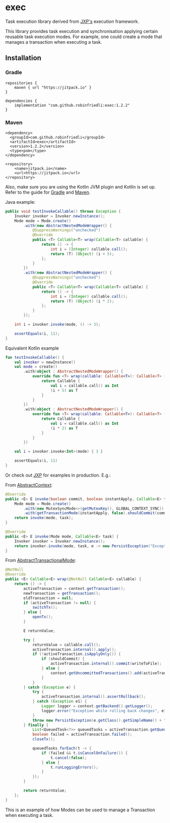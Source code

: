 # exec

Task execution library derived from [JXP's](https://github.com/robinfriedli/JXP) execution framework.

This library provides task execution and synchronisation applying certain reusable task execution modes.
For example, one could create a mode that manages a transaction when executing a task.

## Installation
### Gradle
```
repositories {
    maven { url "https://jitpack.io" }
}

dependencies {
    implementation "com.github.robinfriedli:exec:1.2.2"
}
```

### Maven
```
<dependency>
  <groupId>com.github.robinfriedli</groupId>
  <artifactId>exec</artifactId>
  <version>1.2.2</version>
  <type>pom</type>
</dependency>

<repository>
    <name>jitpack.io</name>
    <url>https://jitpack.io</url>
</repository>
```

Also, make sure you are using the Kotlin JVM plugin and Kotlin is set up.
Refer to the guide for [Gradle](https://kotlinlang.org/docs/reference/using-gradle.html) and [Maven](https://kotlinlang.org/docs/reference/using-maven.html).

Java example:
```java
public void testInvokeCallable() throws Exception {
    Invoker invoker = Invoker.newInstance();
    Mode mode = Mode.create()
        .with(new AbstractNestedModeWrapper() {
            @SuppressWarnings("unchecked")
            @Override
            public <T> Callable<T> wrap(Callable<T> callable) {
                return () -> {
                    int i = (Integer) callable.call();
                    return (T) (Object) (i + 5);
                };
            }
        })
        .with(new AbstractNestedModeWrapper() {
            @SuppressWarnings("unchecked")
            @Override
            public <T> Callable<T> wrap(Callable<T> callable) {
                return () -> {
                    int i = (Integer) callable.call();
                    return (T) (Object) (i * 2);
                };
            }
        });

    int i = invoker.invoke(mode, () -> 3);

    assertEquals(i, 11);
}
```

Equivalent Kotlin example
```kotlin
fun testInvokeCallable() {
    val invoker = newInstance()
    val mode = create()
        .with(object : AbstractNestedModeWrapper() {
            override fun <T> wrap(callable: Callable<T>): Callable<T> {
                return Callable {
                    val i = callable.call() as Int
                    (i + 5) as T
                }
            }
        })
        .with(object : AbstractNestedModeWrapper() {
            override fun <T> wrap(callable: Callable<T>): Callable<T> {
                return Callable {
                    val i = callable.call() as Int
                    (i * 2) as T
                }
            }
        })

    val i = invoker.invoke<Int>(mode) { 3 }

    assertEquals(i, 11)
}
```

Or check out [JXP](https://github.com/robinfriedli/JXP) for examples in production. E.g.:

From [AbstractContext](https://github.com/robinfriedli/JXP/blob/master/src/main/java/net/robinfriedli/jxp/persist/AbstractContext.java#L350):
```java
@Override
public <E> E invoke(boolean commit, boolean instantApply, Callable<E> task) {
    Mode mode = Mode.create()
        .with(new MutexSyncMode<>(getMutexKey(), GLOBAL_CONTEXT_SYNC))
        .with(getTransactionMode(instantApply, false).shouldCommit(commit));
    return invoke(mode, task);
}

@Override
public <E> E invoke(Mode mode, Callable<E> task) {
    Invoker invoker = Invoker.newInstance();
    return invoker.invoke(mode, task, e -> new PersistException("Exception in task", e));
}
```
From [AbstractTransactionalMode](https://github.com/robinfriedli/JXP/blob/master/src/main/java/net/robinfriedli/jxp/exec/AbstractTransactionalMode.java):
```java
@NotNull
@Override
public <E> Callable<E> wrap(@NotNull Callable<E> callable) {
    return () -> {
        activeTransaction = context.getTransaction();
        newTransaction = getTransaction();
        oldTransaction = null;
        if (activeTransaction != null) {
            switchTx();
        } else {
            openTx();
        }

        E returnValue;

        try {
            returnValue = callable.call();
            activeTransaction.internal().apply();
            if (!activeTransaction.isApplyOnly()) {
                if (shouldCommit) {
                    activeTransaction.internal().commit(writeToFile);
                } else {
                    context.getUncommittedTransactions().add(activeTransaction);
                }
            }
        } catch (Exception e) {
            try {
                activeTransaction.internal().assertRollback();
            } catch (Exception e1) {
                Logger logger = context.getBackend().getLogger();
                logger.error("Exception while rolling back changes", e1);
            }
            throw new PersistException(e.getClass().getSimpleName() + " thrown while running task. Closing transaction.", e);
        } finally {
            List<QueuedTask<?>> queuedTasks = activeTransaction.getQueuedTasks();
            boolean failed = activeTransaction.failed();
            closeTx();

            queuedTasks.forEach(t -> {
                if (failed && t.isCancelOnFailure()) {
                    t.cancel(false);
                } else {
                    t.runLoggingErrors();
                }
            });
        }

        return returnValue;
    };
}
```
This is an example of how Modes can be used to manage a Transaction when executing a task.